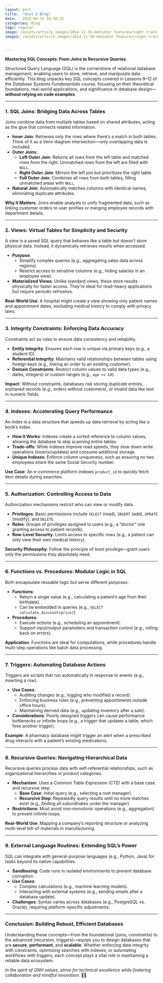 ```yaml
---
layout: post
title:  "Unit 4 Blog"
date:   2025-04-15 18:30:25
categories: Blog
tags: regular
image: /assets/article_images/2014-11-30-mediator_features/night-track.JPG
image2: /assets/article_images/2014-11-30-mediator_features/night-track-mobile.JPG


---
```

**Mastering SQL Concepts: From Joins to Recursive Queries**  

Structured Query Language (SQL) is the cornerstone of relational database management, enabling users to store, retrieve, and manipulate data efficiently. This blog unpacks key SQL concepts covered in Lessons 9–12 of the *Database Systems Fundamentals* course, focusing on their theoretical foundations, real-world applications, and significance in database design—**without relying on code examples**.  

---

### **1. SQL Joins: Bridging Data Across Tables**  

Joins combine data from multiple tables based on shared attributes, acting as the glue that connects related information.  

- **Inner Join**: Retrieves only the rows where there’s a match in both tables. Think of it as a Venn diagram intersection—only overlapping data is included.  
- **Outer Joins**:  
  - **Left Outer Join**: Returns all rows from the left table and matched rows from the right. Unmatched rows from the left are filled with `NULL`.  
  - **Right Outer Join**: Mirrors the left join but prioritizes the right table.  
  - **Full Outer Join**: Combines all rows from both tables, filling unmatched areas with `NULL`.  
- **Natural Join**: Automatically matches columns with identical names, eliminating duplicate attributes.  

**Why It Matters**: Joins enable analysts to unify fragmented data, such as linking customer orders to user profiles or merging employee records with department details.  

---

### **2. Views: Virtual Tables for Simplicity and Security**  

A view is a saved SQL query that behaves like a table but doesn’t store physical data. Instead, it dynamically retrieves results when accessed.  

- **Purpose**:  
  - Simplify complex queries (e.g., aggregating sales data across regions).  
  - Restrict access to sensitive columns (e.g., hiding salaries in an employee view).  
- **Materialized Views**: Unlike standard views, these store results physically for faster access. They’re ideal for read-heavy applications but require periodic refreshes.  

**Real-World Use**: A hospital might create a view showing only patient names and appointment dates, excluding medical history to comply with privacy laws.  

---

### **3. Integrity Constraints: Enforcing Data Accuracy**  

Constraints act as rules to ensure data consistency and reliability.  

- **Entity Integrity**: Ensures each row is unique via primary keys (e.g., a student ID).  
- **Referential Integrity**: Maintains valid relationships between tables using foreign keys (e.g., linking an order to an existing customer).  
- **Domain Constraints**: Restrict column values to valid data types (e.g., dates, integers) or custom ranges (e.g., `age >= 18`).  

**Impact**: Without constraints, databases risk storing duplicate entries, orphaned records (e.g., orders without customers), or invalid data like text in numeric fields.  

---

### **4. Indexes: Accelerating Query Performance**  

An index is a data structure that speeds up data retrieval by acting like a book’s index.  

- **How It Works**: Indexes create a sorted reference to column values, allowing the database to skip scanning entire tables.  
- **Trade-offs**: While indexes improve read speeds, they slow down write operations (inserts/updates) and consume additional storage.  
- **Unique Indexes**: Enforce column uniqueness, such as ensuring no two employees share the same Social Security number.  

**Use Case**: An e-commerce platform indexes `product_id` to quickly fetch item details during searches.  

---

### **5. Authorization: Controlling Access to Data**  

Authorization mechanisms restrict who can view or modify data.  

- **Privileges**: Basic permissions include `SELECT` (read), `INSERT` (add), `UPDATE` (modify), and `DELETE`.  
- **Roles**: Groups of privileges assigned to users (e.g., a “doctor” role granting access to patient records).  
- **Row-Level Security**: Limits access to specific rows (e.g., a patient can only view their own medical history).  

**Security Philosophy**: Follow the principle of *least privilege*—grant users only the permissions they absolutely need.  

---

### **6. Functions vs. Procedures: Modular Logic in SQL**  

Both encapsulate reusable logic but serve different purposes:  

- **Functions**:  
  - Return a single value (e.g., calculating a patient’s age from their birthdate).  
  - Can be embedded in queries (e.g., `SELECT calculate_discount(price)`).  
- **Procedures**:  
  - Execute actions (e.g., scheduling an appointment).  
  - Support input/output parameters and transaction control (e.g., rolling back on errors).  

**Application**: Functions are ideal for computations, while procedures handle multi-step operations like batch data processing.  

---

### **7. Triggers: Automating Database Actions**  

Triggers are scripts that run automatically in response to events (e.g., inserting a row).  

- **Use Cases**:  
  - Auditing changes (e.g., logging who modified a record).  
  - Enforcing business rules (e.g., preventing appointments outside office hours).  
  - Maintaining derived data (e.g., updating inventory after a sale).  
- **Considerations**: Poorly designed triggers can cause performance bottlenecks or infinite loops (e.g., a trigger that updates a table, which fires another trigger).  

**Example**: A pharmacy database might trigger an alert when a prescribed drug interacts with a patient’s existing medications.  

---

### **8. Recursive Queries: Navigating Hierarchical Data**  

Recursive queries process data with self-referential relationships, such as organizational hierarchies or product categories.  

- **Mechanism**: Uses a *Common Table Expression (CTE)* with a base case and recursive step.  
  - **Base Case**: Initial query (e.g., selecting a root manager).  
  - **Recursive Step**: Repeatedly query results until no more matches exist (e.g., finding all subordinates under the manager).  
- **Restrictions**: Must avoid non-monotonic operations (e.g., aggregation) to prevent infinite loops.  

**Real-World Use**: Mapping a company’s reporting structure or analyzing multi-level bill-of-materials in manufacturing.  

---

### **9. External Language Routines: Extending SQL’s Power**  

SQL can integrate with general-purpose languages (e.g., Python, Java) for tasks beyond its native capabilities.  

- **Sandboxing**: Code runs in isolated environments to prevent database corruption.  
- **Use Cases**:  
  - Complex calculations (e.g., machine learning models).  
  - Interacting with external systems (e.g., sending emails after a database update).  
- **Challenges**: Syntax varies across databases (e.g., PostgreSQL vs. Oracle), requiring platform-specific adjustments.  

---

### **Conclusion: Building Robust, Efficient Databases**  

Understanding these concepts—from the foundational (joins, constraints) to the advanced (recursion, triggers)—equips you to design databases that are **secure**, **performant**, and **scalable**. Whether enforcing data integrity with constraints, optimizing searches with indexes, or automating workflows with triggers, each concept plays a vital role in maintaining a reliable data ecosystem.  

*In the spirit of GNH values, strive for technical excellence while fostering collaboration and mindful innovation.* 🌱💡

